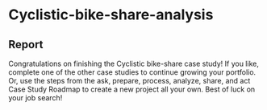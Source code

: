 # Cyclistic-bike-share-analysis

## Report

Congratulations on finishing the Cyclistic bike-share case study! If you like, complete one of the other case studies to continue
growing your portfolio. Or, use the steps from the ask, prepare, process, analyze, share, and act Case Study Roadmap to
create a new project all your own. Best of luck on your job search!
